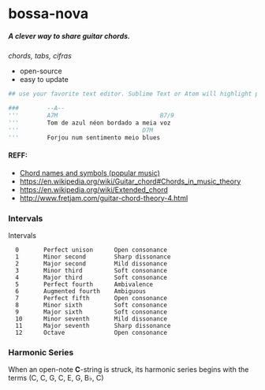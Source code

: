 # bossa-nova

##### A clever way to share guitar chords.

*chords, tabs, cifras*

- open-source
- easy to update

```py
## use your favorite text editor. Sublime Text or Atom will highlight python syntaxe from this markdown text snippet.

###        --A--
'''        A7M                             B7/9
'''        Tom de azul néon bordado a meia voz
'''                                   D7M
'''        Forjou num sentimento meio blues

```

#### REFF:

- [Chord names and symbols (popular music)](https://en.wikipedia.org/wiki/Chord_names_and_symbols_(popular_music))
- https://en.wikipedia.org/wiki/Guitar_chord#Chords_in_music_theory
- https://en.wikipedia.org/wiki/Extended_chord
- http://www.fretjam.com/guitar-chord-theory-4.html


### Intervals

Intervals

```
  0       Perfect unison      Open consonance
  1       Minor second        Sharp dissonance
  2       Major second        Mild dissonance
  3       Minor third         Soft consonance
  4       Major third         Soft consonance
  5       Perfect fourth      Ambivalence
  6       Augmented fourth    Ambiguous
  7       Perfect fifth       Open consonance
  8       Minor sixth         Soft consonance
  9       Major sixth         Soft consonance
  10      Minor seventh       Mild dissonance
  11      Major seventh       Sharp dissonance
  12      Octave              Open consonance
```


### Harmonic Series

When an open-note **C**-string is struck, its harmonic series begins with the terms (C, C, G, C, E, G, B♭, C)
